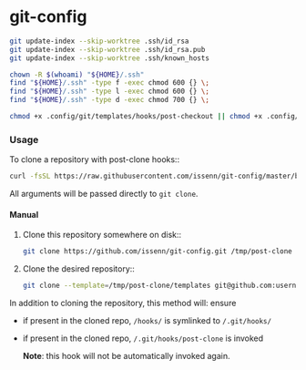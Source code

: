 # git-config

```sh
git update-index --skip-worktree .ssh/id_rsa
git update-index --skip-worktree .ssh/id_rsa.pub
git update-index --skip-worktree .ssh/known_hosts
```

```sh
chown -R $(whoami) "${HOME}/.ssh"
find "${HOME}/.ssh" -type f -exec chmod 600 {} \;
find "${HOME}/.ssh" -type l -exec chmod 600 {} \;
find "${HOME}/.ssh" -type d -exec chmod 700 {} \;
```

```sh
chmod +x .config/git/templates/hooks/post-checkout || chmod +x .config/git/templates/hooks/pre_commit
```

### Usage

To clone a repository with post-clone hooks::

```sh
curl -fsSL https://raw.githubusercontent.com/issenn/git-config/master/bin/clone | zsh -s -- <normal-clone-args>
```

All arguments will be passed directly to `git clone`.

#### Manual

1. Clone this repository somewhere on disk::

    ```sh
    git clone https://github.com/issenn/git-config.git /tmp/post-clone
    ```

2. Clone the desired repository::

    ```sh
    git clone --template=/tmp/post-clone/templates git@github.com:username/repo-of-interest
    ```

In addition to cloning the repository, this method will: ensure

- if present in the cloned repo, `/hooks/` is symlinked to `/.git/hooks/`
- if present in the cloned repo, `/.git/hooks/post-clone` is invoked

    **Note**: this hook will not be automatically invoked again.
